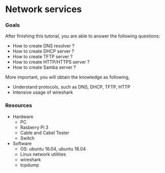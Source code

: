 # Network services 

### Goals
After finishing this tutorial, you are able to answer the following questions:

* How to create DNS resolver ?
* How to create DHCP server ?
* How to create TFTP server ?
* How to create HTTP/HTTPS server ?
* How to create Samba server ? 

More important, you will obtain the knowledge as following,

* Understand protocols, such as DNS, DHCP, TFTP, HTTP 
* Intensive usage of wireshark

### Resources
* Hardware
    * PC
    * Rasberry Pi 3
    * Cable and Cabel Tester
    * Switch
* Software
    * OS: ubuntu 16.04, ubuntu 18.04
    * Linux network utilities 
    * wireshark
    * tcpdump

